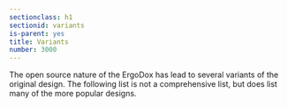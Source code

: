 ```yaml
---
sectionclass: h1
sectionid: variants
is-parent: yes
title: Variants
number: 3000
---
```

The open source nature of the ErgoDox has lead to several variants of the original design. The following list is not a comprehensive list, but does list many of the more popular designs.

